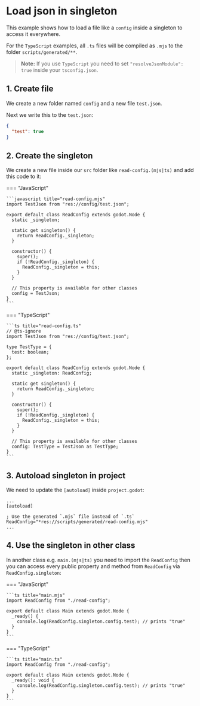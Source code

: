 # Load json in singleton

This example shows how to load a file like a `config` inside a singleton to access it everywhere.

For the `TypeScript` examples, all `.ts` files will be compiled as `.mjs` to the folder `scripts/generated/**`.

> **Note:** If you use `TypeScript` you need to set `"resolveJsonModule": true` inside your `tsconfig.json`.

## 1. Create file

We create a new folder named `config` and a new file `test.json`.

Next we write this to the `test.json`:

```json title="test.json"
{
  "test": true
}
```

## 2. Create the singleton

We create a new file inside our `src` folder like `read-config.(mjs|ts)` and add this code to it:

=== "JavaScript"

    ```javascript title="read-config.mjs"
    import TestJson from "res://config/test.json";

    export default class ReadConfig extends godot.Node {
      static _singleton;

      static get singleton() {
    	return ReadConfig._singleton;
      }

      constructor() {
    	super();
    	if (!ReadConfig._singleton) {
    	  ReadConfig._singleton = this;
    	}
      }

      // This property is available for other classes
      config = TestJson;
    }
    ```

=== "TypeScript"

    ```ts title="read-config.ts"
    // @ts-ignore
    import TestJson from "res://config/test.json";

    type TestType = {
      test: boolean;
    };

    export default class ReadConfig extends godot.Node {
      static _singleton: ReadConfig;

      static get singleton() {
    	return ReadConfig._singleton;
      }

      constructor() {
    	super();
    	if (!ReadConfig._singleton) {
    	  ReadConfig._singleton = this;
    	}
      }

      // This property is available for other classes
      config: TestType = TestJson as TestType;
    }
    ```

## 3. Autoload singleton in project

We need to update the `[autoload]` inside `project.godot`:

```text title="project.godot"
...
[autoload]

; Use the generated `.mjs` file instead of `.ts`
ReadConfig="*res://scripts/generated/read-config.mjs"
...
```

## 4. Use the singleton in other class

In another class e.g. `main.(mjs|ts)` you need to import the `ReadConfig` then you can access every public property and method from `ReadConfig` via `ReadConfig.singleton`:

=== "JavaScript"

    ```ts title="main.mjs"
    import ReadConfig from "./read-config";

    export default class Main extends godot.Node {
      _ready() {
    	console.log(ReadConfig.singleton.config.test); // prints "true"
      }
    }
    ```

=== "TypeScript"

    ```ts title="main.ts"
    import ReadConfig from "./read-config";

    export default class Main extends godot.Node {
      _ready(): void {
    	console.log(ReadConfig.singleton.config.test); // prints "true"
      }
    }
    ```
